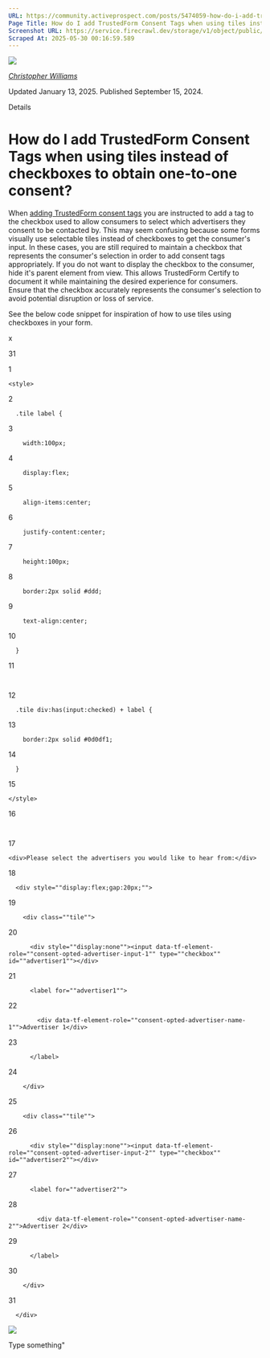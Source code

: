 ```yaml
---
URL: https://community.activeprospect.com/posts/5474059-how-do-i-add-trustedform-consent-tags-when-using-tiles-instead-of-checkboxes-to
Page Title: How do I add TrustedForm Consent Tags when using tiles instead of checkboxes to obtain one-to-one consent?
Screenshot URL: https://service.firecrawl.dev/storage/v1/object/public/media/screenshot-6a7e161f-3df0-4a95-80b1-867ef6281438.png
Scraped At: 2025-05-30 00:16:59.589
---
```


[![](https://content2.bloomfire.com/avatars/users/1405246/thumb/thumbnail.png?f=1620827893&Expires=1748567763&Signature=alHhfFQV-UMWuFs15-bPc7qgqqz9Y1Ab4IgozHpxQiAhUo5QAAfSvWdRMIbB-MjATp6xhtpy160bLJAeVRgeskGV6MRnGOAwxIiDv1NLbxQpjUuDhS5Vt-l~KwdeeAMZgfCDN4LcKieNhNH4RbxIi6u1G~0SyfSGnkzJqf3njztU2IzGkJDjQsMkzypIQ59gvF-EaavxIbiQesisFxK7Q~j3ndfecobcl-VICoo2k3tgVlDxWQqPmwd0v9jDcjRFdgts8tflhT-tEdM39EcA7SqgmO-mxBW3tKWEPOlqpW0hGRQtnYW4LysnPUkvFwr4sktBEmx8QIq7B~E2z5EwjQ__&Key-Pair-Id=APKAIDFCFZ2UHE5LPIUA)](https://community.activeprospect.com/memberships/7846678-christopher-williams)

[_Christopher Williams_](https://community.activeprospect.com/memberships/7846678-christopher-williams)

Updated January 13, 2025. Published September 15, 2024.

Details

# How do I add TrustedForm Consent Tags when using tiles instead of checkboxes to obtain one-to-one consent?

When [adding TrustedForm consent tags](https://developers.activeprospect.com/docs/trustedform/consent-tagging/) you are instructed to add a tag to the checkbox used to allow consumers to select which advertisers they consent to be contacted by. This may seem confusing because some forms visually use selectable tiles instead of checkboxes to get the consumer's input. In these cases, you are still required to maintain a checkbox that represents the consumer's selection in order to add consent tags appropriately. If you do not want to display the checkbox to the consumer, hide it's parent element from view. This allows TrustedForm Certify to document it while maintaining the desired experience for consumers. Ensure that the checkbox accurately represents the consumer's selection to avoid potential disruption or loss of service.

See the below code snippet for inspiration of how to use tiles using checkboxes in your form.

​x

31

1

```
<style>
```

2

```
  .tile label {
```

3

```
    width:100px;
```

4

```
    display:flex;
```

5

```
    align-items:center;
```

6

```
    justify-content:center;
```

7

```
    height:100px;
```

8

```
    border:2px solid #ddd;
```

9

```
    text-align:center;
```

10

```
  }
```

11

```
​
```

12

```
  .tile div:has(input:checked) + label {
```

13

```
    border:2px solid #0d0df1;
```

14

```
  }
```

15

```
</style>
```

16

```
​
```

17

```
<div>Please select the advertisers you would like to hear from:</div>
```

18

```
  <div style=""display:flex;gap:20px;"">
```

19

```
    <div class=""tile"">
```

20

```
      <div style=""display:none""><input data-tf-element-role=""consent-opted-advertiser-input-1"" type=""checkbox"" id=""advertiser1""></div>
```

21

```
      <label for=""advertiser1"">
```

22

```
        <div data-tf-element-role=""consent-opted-advertiser-name-1"">Advertiser 1</div>
```

23

```
      </label>
```

24

```
    </div>
```

25

```
    <div class=""tile"">
```

26

```
      <div style=""display:none""><input data-tf-element-role=""consent-opted-advertiser-input-2"" type=""checkbox"" id=""advertiser2""></div>
```

27

```
      <label for=""advertiser2"">
```

28

```
        <div data-tf-element-role=""consent-opted-advertiser-name-2"">Advertiser 2</div>
```

29

```
      </label>
```

30

```
    </div>
```

31

```
  </div>
```

![](https://content2.bloomfire.com/thumbnails/contents/004/486/173/original.png?f=1726503668&Expires=1748567811&Signature=lgi3S0bOFgpUjSrYAjq2r7VQobesOVje7XPSLyPL0OjRScInMEBAoqZAqfbK3Mq0RoOZ~~OOUWkv4WtXKTare1y4pb8vGia4iIuQ~FmMofEkASp46SDbqH3Xz-KAZEX4ELR~GAJzHN-n5Vp8jcUrFtyeuk0ZOertlDpW0YM02WT59gvrXQmplsMI1JOLeSEJP2UMjVBFSp3bj1cLSpLKCq8s-CraNikLgcg73RQhucJqc4rFOd65LFETonGmciH5X0Hc4aQ752LsfJZ4anI3EX1v1oMGc-qhDJ7rGeH6PVJCQrkseOnOENfoXiiK1vVnoHJvc7gXhTZfGQdmQmGo5A__&Key-Pair-Id=APKAIDFCFZ2UHE5LPIUA)

Type something"

